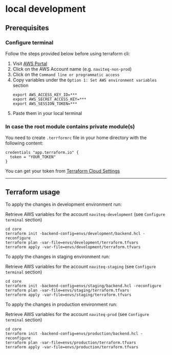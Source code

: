 # local development

## Prerequisites

### Configure terminal
Follow the steps provided below before using terraform cli:

 1. Visit [AWS Portal][1]
 2. Click on the AWS Account name (e.g. `naviteq-non-prod`)
 3. Click on the `Command line or programmatic access`
 4. Copy variables under the `Option 1: Set AWS environment variables` section
     ```
    export AWS_ACCESS_KEY_ID=***
    export AWS_SECRET_ACCESS_KEY=***
    export AWS_SESSION_TOKEN=***
     ```
 5. Paste them in your local terminal

### In case the root module contains private module(s)

You need to create `.terrformrc` file in your home directory with the following content:
```
credentials "app.terraform.io" {
  token = "YOUR_TOKEN"
}
```
You can get your token from [Terraform Cloud Settings][2]

---

## Terraform usage

To apply the changes in development environment run:

Retrieve AWS variables for the account `naviteq-development` (see `Configure terminal` section)
```
cd core
terraform init -backend-config=envs/development/backend.hcl -reconfigure
terraform plan -var-file=envs/development/terraform.tfvars
terraform apply -var-file=envs/development/terraform.tfvars
```

To apply the changes in staging environment run:

Retrieve AWS variables for the account `naviteq-staging` (see `Configure terminal` section)
```
cd core
terraform init -backend-config=envs/staging/backend.hcl -reconfigure
terraform plan -var-file=envs/staging/terraform.tfvars
terraform apply -var-file=envs/staging/terraform.tfvars
```

To apply the changes in production environment run:

Retrieve AWS variables for the account `naviteq-prod` (see `Configure terminal` section)
```
cd core
terraform init -backend-config=envs/production/backend.hcl -reconfigure
terraform plan -var-file=envs/production/terraform.tfvars
terraform apply -var-file=envs/production/terraform.tfvars
```

[1]: https://d-906747932a.awsapps.com/start#/
[2]: https://app.terraform.io/app/settings/tokens

